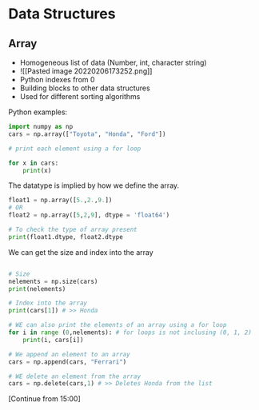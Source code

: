 # Data Structures

## Array
- Homogeneous list of data (Number, int, character string)
- ![[Pasted image 20220206173252.png]]
- Python indexes from 0
- Building blocks to other data structures
- Used for different sorting algorithms 

Python examples:
```python
import numpy as np
cars = np.array(["Toyota", "Honda", "Ford"])

# print each element using a for loop

for x in cars:
	print(x)
```
The datatype is implied by how we define the array.
```python
float1 = np.array([5.,2.,9.])
# OR
float2 = np.array([5,2,9], dtype = 'float64')

# To check the type of array present
print(float1.dtype, float2.dtype
```
We can get the size and index into the array
```python

# Size
nelements = np.size(cars)
print(nelements)

# Index into the array
print(cars[1]) # >> Honda

# WE can also print the elements of an array using a for loop
for i in range (0,nelements): # for loops is not inclusing (0, 1, 2)
	print(i, cars[i])

# We append an element to an array
cars = np.append(cars, "Ferrari")

# WE delete an element from the array
cars = np.delete(cars,1) # >> Deletes Honda from the list
```

[Continue from 15:00]